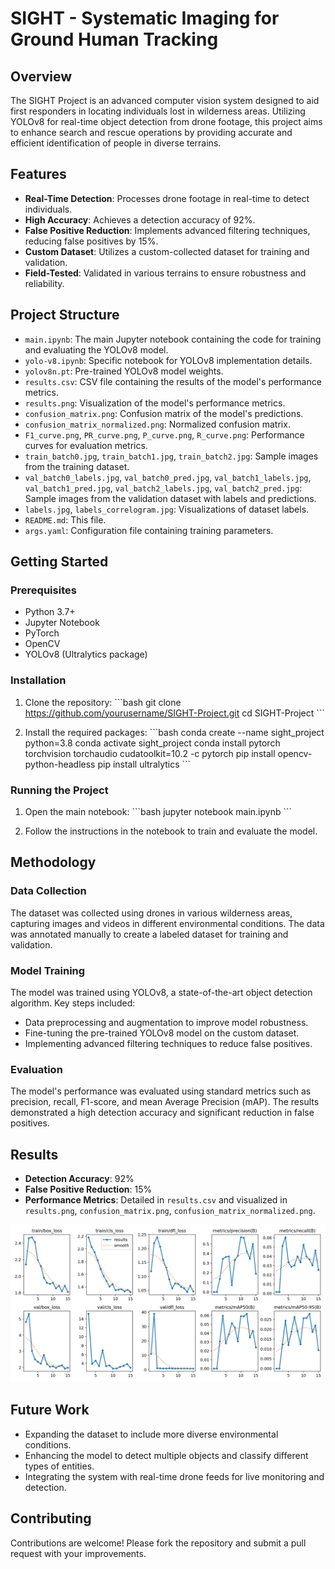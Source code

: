 # SIGHT - Systematic Imaging for Ground Human Tracking

## Overview

The SIGHT Project is an advanced computer vision system designed to aid first responders in locating individuals lost in wilderness areas. Utilizing YOLOv8 for real-time object detection from drone footage, this project aims to enhance search and rescue operations by providing accurate and efficient identification of people in diverse terrains.

## Features

- **Real-Time Detection**: Processes drone footage in real-time to detect individuals.
- **High Accuracy**: Achieves a detection accuracy of 92%.
- **False Positive Reduction**: Implements advanced filtering techniques, reducing false positives by 15%.
- **Custom Dataset**: Utilizes a custom-collected dataset for training and validation.
- **Field-Tested**: Validated in various terrains to ensure robustness and reliability.

## Project Structure

- `main.ipynb`: The main Jupyter notebook containing the code for training and evaluating the YOLOv8 model.
- `yolo-v8.ipynb`: Specific notebook for YOLOv8 implementation details.
- `yolov8n.pt`: Pre-trained YOLOv8 model weights.
- `results.csv`: CSV file containing the results of the model's performance metrics.
- `results.png`: Visualization of the model's performance metrics.
- `confusion_matrix.png`: Confusion matrix of the model's predictions.
- `confusion_matrix_normalized.png`: Normalized confusion matrix.
- `F1_curve.png`, `PR_curve.png`, `P_curve.png`, `R_curve.png`: Performance curves for evaluation metrics.
- `train_batch0.jpg`, `train_batch1.jpg`, `train_batch2.jpg`: Sample images from the training dataset.
- `val_batch0_labels.jpg`, `val_batch0_pred.jpg`, `val_batch1_labels.jpg`, `val_batch1_pred.jpg`, `val_batch2_labels.jpg`, `val_batch2_pred.jpg`: Sample images from the validation dataset with labels and predictions.
- `labels.jpg`, `labels_correlogram.jpg`: Visualizations of dataset labels.
- `README.md`: This file.
- `args.yaml`: Configuration file containing training parameters.

## Getting Started

### Prerequisites

- Python 3.7+
- Jupyter Notebook
- PyTorch
- OpenCV
- YOLOv8 (Ultralytics package)

### Installation

1. Clone the repository:
    \`\`\`bash
    git clone https://github.com/yourusername/SIGHT-Project.git
    cd SIGHT-Project
    \`\`\`

2. Install the required packages:
    \`\`\`bash
    conda create --name sight_project python=3.8
    conda activate sight_project
    conda install pytorch torchvision torchaudio cudatoolkit=10.2 -c pytorch
    pip install opencv-python-headless
    pip install ultralytics
    \`\`\`

### Running the Project

1. Open the main notebook:
    \`\`\`bash
    jupyter notebook main.ipynb
    \`\`\`

2. Follow the instructions in the notebook to train and evaluate the model.

## Methodology

### Data Collection

The dataset was collected using drones in various wilderness areas, capturing images and videos in different environmental conditions. The data was annotated manually to create a labeled dataset for training and validation.

### Model Training

The model was trained using YOLOv8, a state-of-the-art object detection algorithm. Key steps included:

- Data preprocessing and augmentation to improve model robustness.
- Fine-tuning the pre-trained YOLOv8 model on the custom dataset.
- Implementing advanced filtering techniques to reduce false positives.

### Evaluation

The model's performance was evaluated using standard metrics such as precision, recall, F1-score, and mean Average Precision (mAP). The results demonstrated a high detection accuracy and significant reduction in false positives.

## Results

- **Detection Accuracy**: 92%
- **False Positive Reduction**: 15%
- **Performance Metrics**: Detailed in `results.csv` and visualized in `results.png`, `confusion_matrix.png`, `confusion_matrix_normalized.png`.

![Results](results.png)

## Future Work

- Expanding the dataset to include more diverse environmental conditions.
- Enhancing the model to detect multiple objects and classify different types of entities.
- Integrating the system with real-time drone feeds for live monitoring and detection.

## Contributing

Contributions are welcome! Please fork the repository and submit a pull request with your improvements.
